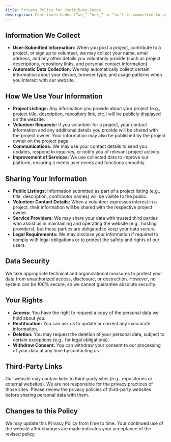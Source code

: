 ```yaml
---
title: Privacy Policy for Contribute.Codes
description: Contribute.Codes (“we,” “our,” or “us”) is committed to protecting your privacy. This Privacy Policy outlines how we collect, use, and safeguard the information you provide when using our website. By using Contribute.Codes, you agree to the practices described in this policy.
---
```


## Information We Collect

- **User-Submitted Information:** When you post a project, contribute to a project, or sign up to volunteer, we may collect your name, email address, and any other details you voluntarily provide (such as project descriptions, repository links, and personal contact information).
- **Automatic Data Collection:** We may automatically collect certain information about your device, browser type, and usage patterns when you interact with our website.

## How We Use Your Information

- **Project Listings:** Any information you provide about your project (e.g., project title, description, repository link, etc.) will be publicly displayed on the website.
- **Volunteer Requests:** If you volunteer for a project, your contact information and any additional details you provide will be shared with the project owner. Your information may also be published by the project owner on the project page.
- **Communications:** We may use your contact details to send you updates, respond to inquiries, or notify you of relevant project activity.
- **Improvement of Services:** We use collected data to improve our platform, ensuring it meets user needs and functions smoothly.

## Sharing Your Information

- **Public Listings:** Information submitted as part of a project listing (e.g., title, description, contributor names) will be visible to the public.
- **Volunteer Contact Details:** When a volunteer expresses interest in a project, their information will be shared with the respective project owner.
- **Service Providers:** We may share your data with trusted third parties who assist us in maintaining and operating the website (e.g., hosting providers), but these parties are obligated to keep your data secure.
- **Legal Requirements:** We may disclose your information if required to comply with legal obligations or to protect the safety and rights of our users.

## Data Security

We take appropriate technical and organizational measures to protect your data from unauthorized access, disclosure, or destruction. However, no system can be 100% secure, so we cannot guarantee absolute security.

## Your Rights

- **Access:** You have the right to request a copy of the personal data we hold about you.
- **Rectification:** You can ask us to update or correct any inaccurate information.
- **Deletion:** You may request the deletion of your personal data, subject to certain exceptions (e.g., for legal obligations).
- **Withdraw Consent:** You can withdraw your consent to our processing of your data at any time by contacting us.

## Third-Party Links

Our website may contain links to third-party sites (e.g., repositories or external websites). We are not responsible for the privacy practices of those sites. Please review the privacy policies of third-party websites before sharing personal data with them.

## Changes to this Policy

We may update this Privacy Policy from time to time. Your continued use of the website after changes are made indicates your acceptance of the revised policy.
